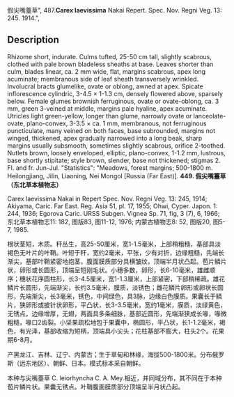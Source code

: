 假尖嘴薹草",
487.**Carex laevissima** Nakai Repert. Spec. Nov. Regni Veg. 13: 245. 1914.",

## Description
Rhizome short, indurate. Culms tufted, 25-50 cm tall, slightly scabrous, clothed with pale brown bladeless sheaths at base. Leaves shorter than culm, blades linear, ca. 2 mm wide, flat, margins scabrous, apex long acuminate; membranous side of leaf sheath transversely wrinkled. Involucral bracts glumelike, ovate or oblong, awned at apex. Spicate inflorescence cylindric, 3-4.5 × 1-1.3 cm, densely flowered above, sparsely below. Female glumes brownish ferruginous, ovate or ovate-oblong, ca. 3 mm, green 3-veined at middle, margins pale hyaline, apex acuminate. Utricles light green-yellow, longer than glume, narrowly ovate or lanceolate-ovate, plano-convex, 3-3.5 × ca. 1 mm, membranous, not ferruginous puncticulate, many veined on both faces, base subrounded, margins not winged, thickened, apex gradually narrowed into a long beak, sharp margins usually subsmooth, sometimes slightly scabrous, orifice 2-toothed. Nutlets brown, loosely enveloped, elliptic, plano-convex, 1-1.2 mm, lustrous, base shortly stipitate; style brown, slender, base not thickened; stigmas 2. Fl. and fr. Jun-Jul.
  "Statistics": "Meadows, forest margins; 500-1800 m. Heilongjiang, Jilin, Liaoning, Nei Mongol [Russia (Far East)].
**449. 假尖嘴薹草（东北草本植物志）**

Carex laevissima Nakai in Repert Spec. Nov. Regni Veg. 13: 245, 1914; Akiyama, Caric. Far East. Reg. Asia 51, pl. 17, 1955; Ohwi, Cyper. Japon. 1: 244, 1936; Egorova Caric. URSS Subgen. Vignea Sp. 71, fig, 3 (7), 6, 1966; 东北草本植物志11: 182, 图版83, 图11-12, 1976; 内蒙古植物志8: 52, 图版20, 图5-7, 1985.

根状茎短，木质。秆丛生，高25-50厘米，宽1-1.5毫米，上部稍粗糙，基部具淡褐色无叶片的叶鞘。叶短于秆，宽约2毫米，平张，少有对折，边缘粗糙，先端长渐尖，基部叶鞘紧密地抱茎，腹面膜质部分具横皱纹，顶端半月状凸起。苞片鳞片状，卵形或长圆形，顶端呈短刚毛状。小穗多数，卵形，长6-10毫米，雄雌顺序；穗状花序圆柱形，长3-4.5厘米，宽1-1.3厘米，上部紧密，下部稍稀疏。雄花鳞片长圆形，先端渐尖，长约3.5毫米，膜质，淡锈色；雌花鳞片卵形或卵状长圆形，先端渐尖，长3毫米，锈色，中间绿色，具3脉，边缘白色膜质。果囊长于鳞片，狭卵形或披针状卵形，平凸状，长3-3.5毫米，宽约1毫米，膜质，淡绿黄色，无锈点，边缘增厚，无翅，两面具多条细脉，基部近圆形，先端渐狭成长喙，喙微粗糙，喙口2齿裂。小坚果疏松地包于果囊中，椭圆形，平凸状，长1-1.2毫米，褐色，有光泽，基部收缩为短柄，顶端具小尖头；花柱基部不膨大，柱头2个。花果期6-8月。

产黑龙江、吉林、辽宁、内蒙古；生于草甸和林缘，海拔500-1800米。分布俄罗斯（远东地区）、朝鲜、日本。模式标本采自朝鲜。

本种与尖嘴薹草 C. leiorhyncha C. A. Mey.相近，并同域分布，其不同在于本种苞片鳞片状。果囊无锈点。叶鞘腹面膜质部分顶端呈半月状凸起。
